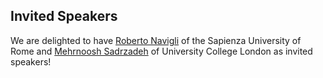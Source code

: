 ## Invited Speakers

We are delighted to have [Roberto Navigli](http://www.diag.uniroma1.it/navigli/) of the Sapienza University of Rome and [Mehrnoosh Sadrzadeh](https://profiles.ucl.ac.uk/72648-mehrnoosh-sadrzadeh) of University College London as invited speakers!
